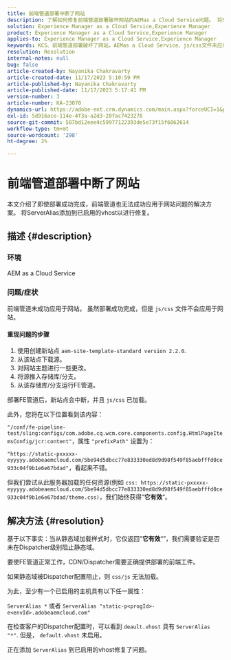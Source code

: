 ```yaml
---
title: 前端管道部署中断了网站
description: 了解如何修复前端管道部署破坏网站的AEMas a Cloud Service问题。 将ServerAlias添加到已启用的vhost。
solution: Experience Manager as a Cloud Service,Experience Manager
product: Experience Manager as a Cloud Service,Experience Manager
applies-to: Experience Manager as a Cloud Service,Experience Manager
keywords: KCS、前端管道部署破坏了网站，AEMas a Cloud Service、js/css文件未应用
resolution: Resolution
internal-notes: null
bug: false
article-created-by: Nayanika Chakravarty
article-created-date: 11/17/2023 5:10:59 PM
article-published-by: Nayanika Chakravarty
article-published-date: 11/17/2023 5:17:41 PM
version-number: 3
article-number: KA-23070
dynamics-url: https://adobe-ent.crm.dynamics.com/main.aspx?forceUCI=1&pagetype=entityrecord&etn=knowledgearticle&id=791f2b46-6c85-ee11-8179-6045bd0061cb
exl-id: 5d916ace-114e-4f3a-a2d3-20fac7423278
source-git-commit: 587bd12eee4c59977122393de5e73f15f6062614
workflow-type: tm+mt
source-wordcount: '298'
ht-degree: 2%

---
```


# 前端管道部署中断了网站


本文介绍了即使部署成功完成，前端管道也无法成功应用于网站问题的解决方案。 将ServerAlias添加到已启用的vhost以进行修复。



## 描述 {#description}


### 环境

AEM as a Cloud Service

### 问题/症状

前端管道未成功应用于网站。 虽然部署成功完成，但是 `js/css` 文件不会应用于网站。

#### 重现问题的步骤

1. 使用创建新站点 `aem-site-template-standard version 2.2.0`.
2. 从该站点下载源。
3. 对网站主题进行一些更改。
4. 将源推入存储库/分支。
5. 从该存储库/分支运行FE管道。


部署FE管道后，新站点会中断，并且 `js/css` 已加载。

此外，您将在以下位置看到该内容：

`"/conf/fe-pipeline-test/sling:configs/com.adobe.cq.wcm.core.components.config.HtmlPageItemsConfig/jcr:content"`，属性 `"prefixPath"` 设置为：

`"https://static-pxxxxx-eyyyyy.adobeaemcloud.com/5be94d5dbcc77e833330ed8d9d98f549f85aebfffd0ce933c04f9b1e6e67bdad"`，看起来不错。

但我们尝试从此服务器加载的任何资源(例如 `css: https://static-pxxxxx-eyyyyy.adobeaemcloud.com/5be94d5dbcc77e833330ed8d9d98f549f85aebfffd0ce933c04f9b1e6e67bdad/theme.css)`，我们始终获得“<b>它有效</b>“。


## 解决方法 {#resolution}


基于以下事实：当从静态域加载样式时，它仅返回&quot;<b>它有效</b>“”，我们需要验证是否未在Dispatcher级别阻止静态域。

要使FE管道正常工作，CDN/Dispatcher需要正确提供部署的前端工件。

如果静态域被Dispatcher配置阻止，则 `css/js` 无法加载。

为此，至少有一个已启用的主机具有以下任一属性：

`ServerAlias *`
或者
`ServerAlias "static-p<progId>-e<envId>.adobeaemcloud.com"`

在检查客户的Dispatcher配置时，可以看到 `deault.vhost` 具有 `ServerAlias "*"`. 但是， `default.vhost` 未启用。

正在添加 `ServerAlias` 到已启用的vhost修复了问题。
